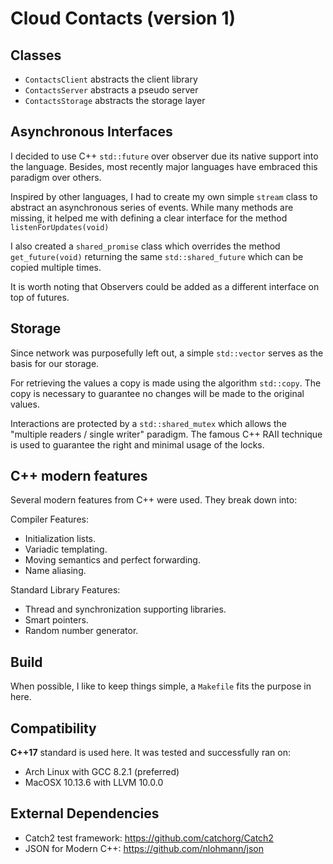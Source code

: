 # Cloud Contacts (version 1)

## Classes
  * `ContactsClient` abstracts the client library
  * `ContactsServer` abstracts a pseudo server
  * `ContactsStorage` abstracts the storage layer

## Asynchronous Interfaces
I decided to use C++ `std::future` over observer due its native support into the language. Besides, most recently major languages have embraced this paradigm over others.

Inspired by other languages, I had to create my own simple `stream` class to abstract an asynchronous series of events. While many methods are missing, it helped me with defining a clear interface for the method `listenForUpdates(void)`

I also created a `shared_promise` class which overrides the method `get_future(void)` returning the same `std::shared_future` which can be copied multiple times.

It is worth noting that Observers could be added as a different interface on top of futures.

## Storage
Since network was purposefully left out, a simple `std::vector` serves as the basis for our storage.

For retrieving the values a copy is made using the algorithm `std::copy`. The copy is necessary to guarantee no changes will be made to the original values.

Interactions are protected by a `std::shared_mutex` which allows the "multiple readers / single writer" paradigm. The famous C++ RAII technique is used to guarantee the right and minimal usage of the locks.

## C++ modern features
Several modern features from C++ were used. They break down into:

Compiler Features:
  * Initialization lists.
  * Variadic templating.
  * Moving semantics and perfect forwarding.
  * Name aliasing.

Standard Library Features:
  * Thread and synchronization supporting libraries.
  * Smart pointers.
  * Random number generator.

## Build
When possible, I like to keep things simple, a `Makefile` fits the purpose in here.

## Compatibility
**C++17** standard is used here. It was tested and successfully ran on:

* Arch Linux with GCC 8.2.1 (preferred)
* MacOSX 10.13.6 with LLVM 10.0.0

## External Dependencies
* Catch2 test framework: https://github.com/catchorg/Catch2
* JSON for Modern C++: https://github.com/nlohmann/json



